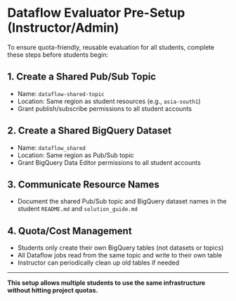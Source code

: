 # Dataflow Evaluator Pre-Setup (Instructor/Admin)

To ensure quota-friendly, reusable evaluation for all students, complete these steps before students begin:

## 1. Create a Shared Pub/Sub Topic
- Name: `dataflow-shared-topic`
- Location: Same region as student resources (e.g., `asia-south1`)
- Grant publish/subscribe permissions to all student accounts

## 2. Create a Shared BigQuery Dataset
- Name: `dataflow_shared`
- Location: Same region as Pub/Sub topic
- Grant BigQuery Data Editor permissions to all student accounts

## 3. Communicate Resource Names
- Document the shared Pub/Sub topic and BigQuery dataset names in the student `README.md` and `solution_guide.md`

## 4. Quota/Cost Management
- Students only create their own BigQuery tables (not datasets or topics)
- All Dataflow jobs read from the same topic and write to their own table
- Instructor can periodically clean up old tables if needed

---

**This setup allows multiple students to use the same infrastructure without hitting project quotas.**
